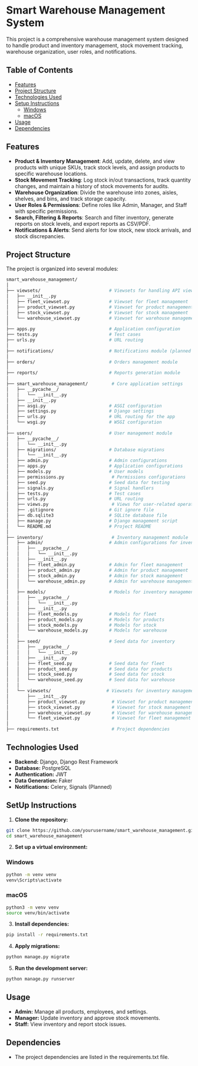 # Smart Warehouse Management System

This project is a comprehensive warehouse management system designed to handle product and inventory management, stock movement tracking, warehouse organization, user roles, and notifications.

## Table of Contents

- [Features](#features)
- [Project Structure](#project-structure)
- [Technologies Used](#technologies-used)
- [Setup Instructions](#setup-instructions)
    - [Windows](#windows)
    - [macOS](#macos)
- [Usage](#usage)
- [Dependencies](#dependencies)

## Features

- **Product & Inventory Management**: Add, update, delete, and view products with unique SKUs, track stock levels, and assign products to specific warehouse locations.
- **Stock Movement Tracking**: Log stock in/out transactions, track quantity changes, and maintain a history of stock movements for audits.
- **Warehouse Organization**: Divide the warehouse into zones, aisles, shelves, and bins, and track storage capacity.
- **User Roles & Permissions**: Define roles like Admin, Manager, and Staff with specific permissions.
- **Search, Filtering & Reports**: Search and filter inventory, generate reports on stock levels, and export reports as CSV/PDF.
- **Notifications & Alerts**: Send alerts for low stock, new stock arrivals, and stock discrepancies.

## Project Structure

The project is organized into several modules:

```bash
smart_warehouse_management/
│
├── viewsets/                          # Viewsets for handling API views
│   ├── __init__.py
│   ├── fleet_viewset.py               # Viewset for fleet management
│   ├── product_viewset.py             # Viewset for product management
│   ├── stock_viewset.py               # Viewset for stock management
│   └── warehouse_viewset.py           # Viewset for warehouse management
│
├── apps.py                            # Application configuration
├── tests.py                           # Test cases
├── urls.py                            # URL routing
│
├── notifications/                     # Notifications module (planned with Celery)
│
├── orders/                            # Orders management module
│
├── reports/                           # Reports generation module
│
├── smart_warehouse_management/         # Core application settings
│   ├── __pycache__/
│   │   └── __init__.py
│   ├── __init__.py
│   ├── asgi.py                        # ASGI configuration
│   ├── settings.py                    # Django settings
│   ├── urls.py                        # URL routing for the app
│   └── wsgi.py                        # WSGI configuration
│
├── users/                             # User management module
│   ├── __pycache__/
│   │   └── __init__.py
│   ├── migrations/                    # Database migrations
│   │   └── __init__.py
│   ├── admin.py                       # Admin configurations
│   ├── apps.py                        # Application configurations
│   ├── models.py                      # User models
│   ├── permissions.py                  # Permissions configurations
│   ├── seed.py                        # Seed data for testing
│   ├── signals.py                     # Signal handlers
│   ├── tests.py                       # Test cases
│   ├── urls.py                        # URL routing
│   ├── views.py                        # Views for user-related operations
│   ├── .gitignore                     # Git ignore file
│   ├── db.sqlite3                     # SQLite database file
│   ├── manage.py                      # Django management script
│   └── README.md                      # Project README
│
├── inventory/                          # Inventory management module
│   ├── admin/                         # Admin configurations for inventory
│   │   ├── __pycache__/
│   │   │   └── __init__.py
│   │   ├── __init__.py
│   │   ├── fleet_admin.py             # Admin for fleet management
│   │   ├── product_admin.py           # Admin for product management
│   │   ├── stock_admin.py             # Admin for stock management
│   │   └── warehouse_admin.py         # Admin for warehouse management
│   │
│   ├── models/                        # Models for inventory management
│   │   ├── __pycache__/
│   │   │   └── __init__.py
│   │   ├── __init__.py
│   │   ├── fleet_models.py            # Models for fleet
│   │   ├── product_models.py          # Models for products
│   │   ├── stock_models.py            # Models for stock
│   │   └── warehouse_models.py        # Models for warehouse
│   │
│   ├── seed/                          # Seed data for inventory
│   │   ├── __pycache__/
│   │   │   └── __init__.py
│   │   ├── __init__.py
│   │   ├── fleet_seed.py              # Seed data for fleet
│   │   ├── product_seed.py            # Seed data for products
│   │   ├── stock_seed.py              # Seed data for stock
│   │   └── warehouse_seed.py          # Seed data for warehouse
│   │
│   └── viewsets/                     # Viewsets for inventory management
│       ├── __init__.py
│       ├── product_viewset.py          # Viewset for product management
│       ├── stock_viewset.py            # Viewset for stock management
│       ├── warehouse_viewset.py        # Viewset for warehouse management
│       └── fleet_viewset.py            # Viewset for fleet management
│
├── requirements.txt                    # Project dependencies
```

## Technologies Used

- **Backend:** Django, Django Rest Framework
- **Database:** PostgreSQL
- **Authentication:** JWT
- **Data Generation:** Faker
- **Notifications:** Celery, Signals (Planned)

## SetUp Instructions

1. **Clone the repository:**
```bash
git clone https://github.com/yourusername/smart_warehouse_management.git
cd smart_warehouse_management
```

2. **Set up a virtual environment:**
### Windows
```bash
python -m venv venv
venv\Scripts\activate
```

### macOS
```bash
python3 -m venv venv
source venv/bin/activate
```
3. **Install dependencies:**
```bash
pip install -r requirements.txt
```

4. **Apply migrations:**
```bash
python manage.py migrate
```

5. **Run the development server:**
```bash
python manage.py runserver
```

## Usage
- **Admin:** Manage all products, employees, and settings.
- **Manager:** Update inventory and approve stock movements.
- **Staff:** View inventory and report stock issues.

## Dependencies
- The project dependencies are listed in the requirements.txt file.